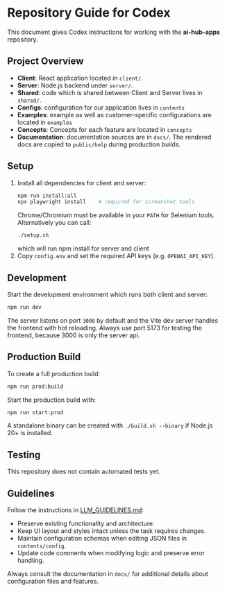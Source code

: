 # Repository Guide for Codex

This document gives Codex instructions for working with the **ai-hub-apps** repository.

## Project Overview
- **Client**: React application located in `client/`.
- **Server**: Node.js backend under `server/`.
- **Shared**: code which is shared between Client and Server lives in `shared/`.
- **Configs**: configuration for our application lives in `contents`
- **Examples**: example as well as customer-specific configurations are located in `examples`
- **Concepts**: Concepts for each feature are located in `concepts`
- **Documentation**: documentation sources  are in `docs/`. The rendered docs are copied to `public/help` during production builds.

## Setup
1. Install all dependencies for client and server:
   ```bash
   npm run install:all
   npx playwright install    # required for screenshot tools
   ```
   Chrome/Chromium must be available in your `PATH` for Selenium tools.
   Alternatively you can call:
   ```bash
   ./setup.sh
   ```
   which will run npm install for server and client
3. Copy `config.env` and set the required API keys (e.g. `OPENAI_API_KEY`).

## Development
Start the development environment which runs both client and server:
```bash
npm run dev
```
The server listens on port `3000` by default and the Vite dev server handles the frontend with hot reloading.
Always use port 5173 for testing the frontend, because 3000 is only the server api.

## Production Build
To create a full production build:
```bash
npm run prod:build
```
Start the production build with:
```bash
npm run start:prod
```
A standalone binary can be created with `./build.sh --binary` if Node.js 20+ is installed.

## Testing
This repository does not contain automated tests yet.

## Guidelines
Follow the instructions in [LLM_GUIDELINES.md](LLM_GUIDELINES.md):
- Preserve existing functionality and architecture.
- Keep UI layout and styles intact unless the task requires changes.
- Maintain configuration schemas when editing JSON files in `contents/config`.
- Update code comments when modifying logic and preserve error handling.

Always consult the documentation in `docs/` for additional details about configuration files and features.
